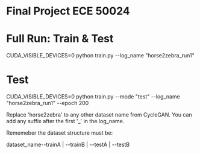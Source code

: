 # Final Project ECE 50024

# Full Run: Train & Test
CUDA_VISIBLE_DEVICES=0 python train.py --log_name "horse2zebra_run1"

# Test
CUDA_VISIBLE_DEVICES=0 python train.py --mode "test" --log_name "horse2zebra_run1" --epoch 200

Replace 'horse2zebra' to any other dataset name from CycleGAN. You can add any suffix after the first '_' in the log_name.

Rememeber the dataset structure must be: 

dataset_name--trainA
            |
            --trainB
            |
            --testA
            |
            --testB
